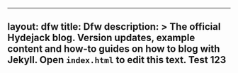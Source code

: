 
--- 
layout: dfw
title: Dfw
description: > 
  The official Hydejack blog. Version updates, example content and how-to guides on how to blog with Jekyll. Open `index.html` to edit this text. Test 123 
---
